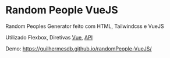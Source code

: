 # Random People VueJS
Random Peoples Generator feito com HTML, Tailwindcss e VueJS

Utilizado Flexbox, Diretivas [Vue](https://br.vuejs.org/), [API](https://randomuser.me/api)

Demo: https://guilhermesdb.github.io/randomPeople-VueJS/
